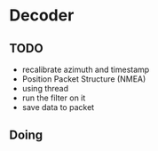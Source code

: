 # Decoder

## TODO

- recalibrate azimuth and timestamp
- Position Packet Structure (NMEA)
- using thread
- run the filter on it
- save data to packet

## Doing
